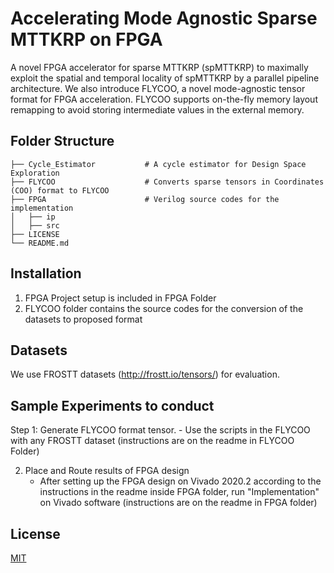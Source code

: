 # Accelerating Mode Agnostic Sparse MTTKRP on FPGA

A novel FPGA accelerator for sparse MTTKRP (spMTTKRP) to maximally exploit the spatial and temporal locality of spMTTKRP by a parallel pipeline architecture. We also introduce FLYCOO, a novel mode-agnostic tensor format for FPGA acceleration. FLYCOO supports on-the-fly memory layout remapping to avoid storing intermediate values in the external memory.

## Folder Structure

    ├── Cycle_Estimator           # A cycle estimator for Design Space Exploration
    ├── FLYCOO                    # Converts sparse tensors in Coordinates (COO) format to FLYCOO
    ├── FPGA                      # Verilog source codes for the implementation
    │   ├── ip                    
    │   ├── src                                   
    ├── LICENSE
    └── README.md

## Installation
1. FPGA Project setup is included in FPGA Folder
2. FLYCOO folder contains the source codes for the conversion of the datasets to proposed format

## Datasets
We use FROSTT datasets (http://frostt.io/tensors/) for evaluation.

## Sample Experiments to conduct
Step 1: Generate FLYCOO format tensor.
    - Use the scripts in the FLYCOO with any FROSTT dataset (instructions are on the readme in FLYCOO Folder)
    
2. Place and Route results of FPGA design
    - After setting up the FPGA design on Vivado 2020.2 according to the instructions in the readme inside FPGA folder, run "Implementation" on Vivado software (instructions are on the readme in FPGA folder)


## License
[MIT](https://choosealicense.com/licenses/mit/)
